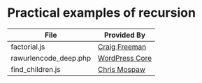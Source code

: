 Practical examples of recursion
=======================================

File | Provided By
-----|---------
factorial.js | [Craig Freeman](http://craigfreeman.net)
rawurlencode_deep.php | [WordPress Core](https://core.trac.wordpress.org/browser/tags/3.9.1/src/wp-includes/formatting.php#L1605)
find_children.js | [Chris Mospaw](http://www.mospaw.com/thoughts)